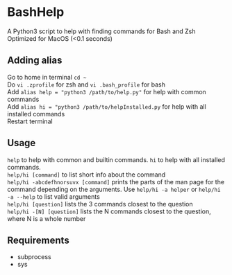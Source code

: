 # BashHelp

A Python3 script to help with finding commands for Bash and Zsh<br />Optimized for MacOS (<0.1 seconds)

## Adding alias

Go to home in terminal `cd ~` <br />
Do `vi .zprofile` for zsh and `vi .bash_profile` for bash <br />
Add `alias help = "python3 /path/to/help.py"` for help with common commands <br />
Add `alias hi = "python3 /path/to/helpInstalled.py` for help with all installed commands <br />
Restart terminal <br />


## Usage

`help` to help with common and builtin commands. `hi` to help with all installed commands.<br />
`help/hi [command]` to list short info about the command <br />
`help/hi -abcdefhnorsuvx [command]` prints the parts of the man page for the command depending on the arguments. Use `help/hi -a helper` or `help/hi -a --help` to list valid arguments<br />
`help/hi [question]` lists the 3 commands closest to the question <br />
`help/hi -[N] [question]` lists the N commands closest to the question, where N is a whole number <br />

## Requirements

* subprocess
* sys
